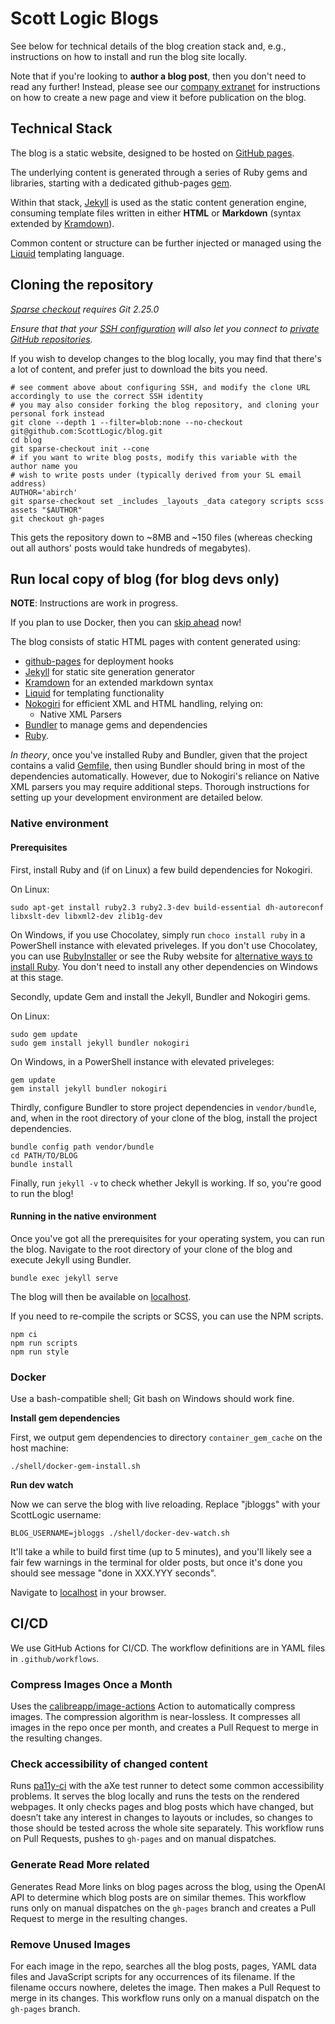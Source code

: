# Scott Logic Blogs

See below for technical details of the blog creation stack and, 
e.g., instructions on how to install and run the blog site locally.

Note that if you're looking to **author a blog post**, then you don't need to read any further!
Instead, please see our [company extranet][confluence-getting-started]
for instructions on how to create a new page and view it before publication on the blog.

## Technical Stack

The blog is a static website, designed to be hosted on [GitHub pages][github-pages].

The underlying content is generated through a series of Ruby gems and libraries, starting with a dedicated github-pages [gem][ruby-github-pages].

Within that stack, [Jekyll][jekyll-docs] is used as the static content generation engine,
consuming template files written in either **HTML** or **Markdown** (syntax extended by [Kramdown][kramdown-syntax]).

Common content or structure can be further injected or managed using the [Liquid][ruby-liquid] templating language.

## Cloning the repository

_[Sparse checkout][sparse-checkout-guide] requires Git 2.25.0_

_Ensure that that your [SSH configuration][github-ssh] will also let you connect to [private GitHub repositories][github-ssh-multiple-accounts]._

If you wish to develop changes to the blog locally, you may find that there's a lot of content, and prefer just to download the bits you need.

```shell
# see comment above about configuring SSH, and modify the clone URL accordingly to use the correct SSH identity
# you may also consider forking the blog repository, and cloning your personal fork instead
git clone --depth 1 --filter=blob:none --no-checkout git@github.com:ScottLogic/blog.git
cd blog
git sparse-checkout init --cone
# if you want to write blog posts, modify this variable with the author name you
# wish to write posts under (typically derived from your SL email address)
AUTHOR='abirch'
git sparse-checkout set _includes _layouts _data category scripts scss assets "$AUTHOR"
git checkout gh-pages
```

This gets the repository down to ~8MB and ~150 files (whereas checking out all authors' posts would take hundreds of megabytes).

## Run local copy of blog (for blog devs only)

__NOTE__: Instructions are work in progress.

If you plan to use Docker, then you can [skip ahead][install-docker] now!

The blog consists of static HTML pages with content generated using:
- [github-pages][ruby-github-pages] for deployment hooks
- [Jekyll][jekyll-docs] for static site generation generator
- [Kramdown][kramdown-syntax] for an extended markdown syntax
- [Liquid][ruby-liquid] for templating functionality
- [Nokogiri][ruby-nokogiri] for efficient XML and HTML handling, relying on:
  - Native XML Parsers
- [Bundler][ruby-bundler] to manage gems and dependencies
- [Ruby][ruby-downloads].

_In theory_, once you've installed Ruby and Bundler,
given that the project contains a valid [Gemfile][project-gemfile],
then using Bundler should bring in most of the dependencies automatically.
However, due to Nokogiri's reliance on Native XML parsers you may require additional steps.
Thorough instructions for setting up your development environment are detailed below.

### Native environment

#### Prerequisites

First, install Ruby and (if on Linux) a few build dependencies for Nokogiri.

On Linux:

```shell
sudo apt-get install ruby2.3 ruby2.3-dev build-essential dh-autoreconf libxslt-dev libxml2-dev zlib1g-dev
```

On Windows, if you use Chocolatey, simply run `choco install ruby` in a PowerShell instance
with elevated priveleges. If you don't use Chocolatey, you can use [RubyInstaller][rubyinstaller]
or see the Ruby website for [alternative ways to install Ruby][ruby-installation-instructions].
You don't need to install any other dependencies on Windows at this stage.

Secondly, update Gem and install the Jekyll, Bundler and Nokogiri gems.

On Linux:

```shell
sudo gem update
sudo gem install jekyll bundler nokogiri
```

On Windows, in a PowerShell instance with elevated priveleges:

```shell
gem update
gem install jekyll bundler nokogiri
```

Thirdly, configure Bundler to store project dependencies in `vendor/bundle`, and,
when in the root directory of your clone of the blog, install the project dependencies.

```shell
bundle config path vendor/bundle
cd PATH/TO/BLOG
bundle install
```

Finally, run `jekyll -v` to check whether Jekyll is working. If so, you're good to run the blog!

#### Running in the native environment

Once you've got all the prerequisites for your operating system, you can run the blog.
Navigate to the root directory of your clone of the blog and execute Jekyll using Bundler.

```shell
bundle exec jekyll serve
```

The blog will then be available on [localhost][localhost].

If you need to re-compile the scripts or SCSS, you can use the NPM scripts.

```shell
npm ci
npm run scripts
npm run style
```

### Docker

Use a bash-compatible shell; Git bash on Windows should work fine.

**Install gem dependencies**

First, we output gem dependencies to directory `container_gem_cache` on the host machine:

```shell
./shell/docker-gem-install.sh
```

**Run dev watch**

Now we can serve the blog with live reloading. Replace "jbloggs" with your ScottLogic username:

```shell
BLOG_USERNAME=jbloggs ./shell/docker-dev-watch.sh
```

It'll take a while to build first time (up to 5 minutes), and you'll likely see a fair few warnings in the terminal for
older posts, but once it's done you should see message "done in XXX.YYY seconds".

Navigate to [localhost][localhost] in your browser.

## CI/CD

We use GitHub Actions for CI/CD. The workflow definitions are in YAML files
in `.github/workflows`.

### Compress Images Once a Month

Uses the [calibreapp/image-actions][calibreapp-image-actions] Action to
automatically compress images. The compression algorithm is near-lossless. It
compresses all images in the repo once per month, and creates a Pull Request to
merge in the resulting changes.

### Check accessibility of changed content

Runs [pa11y-ci][pa11y-ci] with the aXe test runner to detect some common
accessibility problems. It serves the blog locally and runs the tests on the
rendered webpages. It only checks pages and blog posts which have changed, but
doesn’t take any interest in changes to layouts or includes, so changes to
those should be tested across the whole site separately. This workflow runs on
Pull Requests, pushes to `gh-pages` and on manual dispatches.

### Generate Read More related

Generates Read More links on blog pages across the blog, using the OpenAI API
to determine which blog posts are on similar themes. This workflow runs only on
manual dispatches on the `gh-pages` branch and creates a Pull Request to merge
in the resulting changes.

### Remove Unused Images

For each image in the repo, searches all the blog posts, pages, YAML data files
and JavaScript scripts for any occurrences of its filename. If the filename
occurs nowhere, deletes the image. Then makes a Pull Request to merge in its
changes. This workflow runs only on a manual dispatch on the `gh-pages` branch.

[calibreapp-image-actions]: https://github.com/calibreapp/image-actions
[confluence-getting-started]: https://scottlogic.atlassian.net/wiki/spaces/INT/pages/3577479175/Getting+started+with+the+Scott+Logic+blog
[sparse-checkout-guide]: https://github.blog/2020-01-17-bring-your-monorepo-down-to-size-with-sparse-checkout/#sparse-checkout-and-partial-clones
[github-ssh]: https://docs.github.com/en/authentication/connecting-to-github-with-ssh
[github-ssh-multiple-accounts]: https://gist.github.com/oanhnn/80a89405ab9023894df7

[github-pages]: https://pages.github.com/
[github-pages-docs]: https://docs.github.com/en/pages
[jekyll-docs]: https://jekyllrb.com/docs/
[kramdown-syntax]: https://kramdown.gettalong.org/syntax.html
[localhost]: http://localhost:4000
[ruby-github-pages]: https://rubygems.org/gems/github-pages
[ruby-bundler]: https://bundler.io/
[rubyinstaller]: https://rubyinstaller.org/
[ruby-installation-instructions]: https://www.ruby-lang.org/en/documentation/installation
[ruby-nokogiri]: https://nokogiri.org/
[ruby-liquid]: https://shopify.github.io/liquid/
[ruby-downloads]: https://www.ruby-lang.org/en/downloads/
[pa11y-ci]: https://github.com/pa11y/pa11y-ci
[project-gemfile]: Gemfile
[install-docker]: #docker

